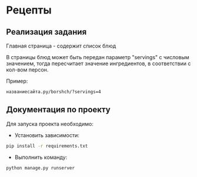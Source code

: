 # Рецепты

## Реализация задания

Главная страница - содержит список блюд

В страницы блюд может быть передан параметр "servings" с числовым значением, тогда пересчитает значение ингредиентов, в соответствии с кол-вом персон.

Пример:
```
названиесайта.ру/borshch/?servings=4
```

## Документация по проекту

Для запуска проекта необходимо:

- Установить зависимости:

```bash
pip install -r requirements.txt
```

- Выполнить команду:

```bash
python manage.py runserver
```
